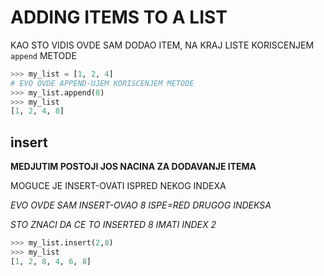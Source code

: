 # ADDING ITEMS TO A LIST

KAO STO VIDIS OVDE SAM DODAO ITEM, NA KRAJ LISTE KORISCENJEM `append` METODE

```py
>>> my_list = [1, 2, 4]
# EVO OVDE APPEND-UJEM KORISCENJEM METODE
>>> my_list.append(8)
>>> my_list
[1, 2, 4, 8]

```

## insert

**MEDJUTIM POSTOJI JOS NACINA ZA DODAVANJE ITEMA**

MOGUCE JE INSERT-OVATI ISPRED NEKOG INDEXA

*EVO OVDE SAM INSERT-OVAO 8 ISPE=RED DRUGOG INDEKSA*

*STO ZNACI DA CE TO INSERTED 8 IMATI INDEX 2*

```py
>>> my_list.insert(2,8)
>>> my_list
[1, 2, 8, 4, 6, 8]
```


